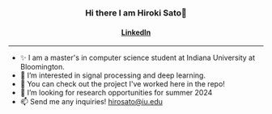 <h3 align="center">
Hi there I am Hiroki Sato👋
</h3>

<h4 align="center">
  <a href="https://www.linkedin.com/in/h-sato/">LinkedIn</a>
</h4>

---
- ✨ I am a master's in computer science student at Indiana University at Bloomington.
- 👀 I’m interested in signal processing and deep learning.
- 🌱 You can check out the project I've worked here in the repo!
- 💞️ I’m looking for research opportunities for summer 2024
- 📫 Send me any inquiries! hirosato@iu.edu 

<!---
hsato1/hsato1 is a ✨ special ✨ repository because its `README.md` (this file) appears on your GitHub profile.
You can click the Preview link to take a look at your changes.
--->
